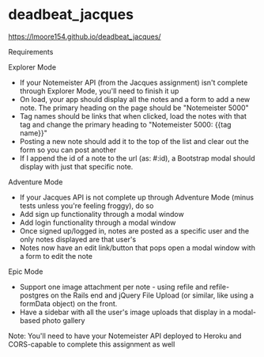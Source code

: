 # deadbeat_jacques
 https://lmoore154.github.io/deadbeat_jacques/

Requirements

Explorer Mode
- If your Notemeister API (from the Jacques assignment) isn't complete through Explorer Mode, you'll need to finish it up
- On load, your app should display all the notes and a form to add a new note. The primary heading on the page should be "Notemeister 5000"
- Tag names should be links that when clicked, load the notes with that tag and change the primary heading to "Notemeister 5000: {{tag name}}"
- Posting a new note should add it to the top of the list and clear out the form so you can post another
- If I append the id of a note to the url (as: #:id), a Bootstrap modal should display with just that specific note.

Adventure Mode
- If your Jacques API is not complete up through Adventure Mode (minus tests unless you're feeling froggy), do so
- Add sign up functionality through a modal window
- Add login functionality through a modal window
- Once signed up/logged in, notes are posted as a specific user and the only notes displayed are that user's
- Notes now have an edit link/button that pops open a modal window with a form to edit the note

Epic Mode
- Support one image attachment per note - using refile and refile-postgres on the Rails end and jQuery File Upload (or similar, like using a formData object) on the front.
- Have a sidebar with all the user's image uploads that display in a modal-based photo gallery

Note: You'll need to have your Notemeister API deployed to Heroku and CORS-capable to complete this assignment as well
